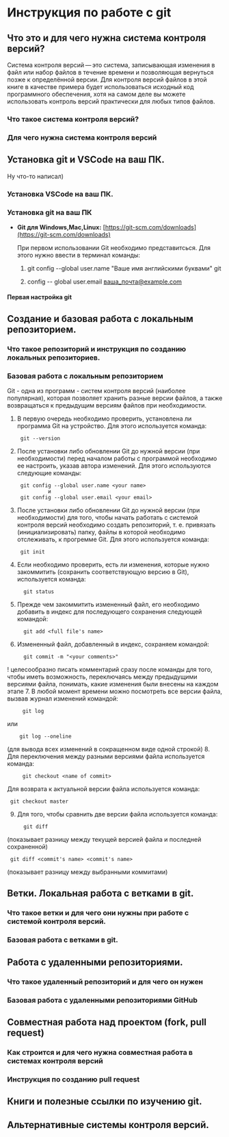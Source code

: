 # Инструкция по работе с git

## Что это и для чего нужна система контроля версий?

Система контроля версий — это система, записывающая изменения в файл или набор файлов в течение времени и позволяющая вернуться позже к определённой версии. Для контроля версий файлов в этой книге в качестве примера будет использоваться исходный код программного обеспечения, хотя на самом деле вы можете использовать контроль версий практически для любых типов файлов.

### Что такое система контроля версий?

### Для чего нужна система контроля версий

## Установка git и VSCode на ваш ПК.

Ну что-то написал)

### Установка VSCode на ваш ПК.

### Установка git на ваш ПК
* **Git для Windows,Mac,Linux:**  [https://git-scm.com/downloads](https://git-scm.com/downloads)

    При первом использовании Git необходимо представитсься. Для этого нужно ввести в терминал команды:

    1. git config --global user.name "Ваше имя английскими буквами" git

    2. config -- global user.email ваша_почта@example.com

#### Первая настройка git

## Создание и базовая работа с локальным репозиторием.

### Что такое репозиторий и инструкция по созданию локальных репозиториев.

### Базовая работа с локальным репозиторием

Git - одна из программ - систем контроля версий (наиболее популярная), которая позволяет хранить разные версии файлов, а также возвращаться к предыдущим версиям файлов при необходимости.
1. В первую очередь необходимо проверить, установлена ли программа Git на устройство. Для этого используется команда:

        git --version 

2. После установки либо обновлении Git до нужной версии (при необходимости) перед началом работы с программой необходимо ее настроить, указав автора изменений. Для этого используются следующие команды:

        git config --global user.name <your name>
                 и
        git config --global user.email <your email>
3. После установки либо обновлении Git до нужной версии (при необходимости) для того, чтобы начать работать с системой контроля версий необходимо создать репозиторий, т. е. привязать (инициализировать) папку, файлы в которой необходимо отслеживать, к прогремме Git. Для этого используется команда:

        git init
4. Если необходимо проверить, есть ли изменения, которые нужно закоммитить (сохранить соответствующую версию в Git), используется команда:

         git status
5. Прежде чем закоммитить измененный файл, его необходимо добавить в индекс для последующего сохранения следующей командой:

         git add <full file's name>
6. Измененный файл, добавленный в индекс, сохраняем командой:

         git commit -m "<your comments>"
! целесообразно писать комментарий сразу после команды для того, чтобы иметь возможность, переключаясь между предыдущими версиями файла, понимать, какие изменения были внесены на каждом этапе
7. В любой момент времени можно посмотреть все версии файла, вызвав журнал изменений командой:

         git log
 или 

        git log --oneline 
(для вывода всех изменений в сокращенном виде одной строкой)
8. Для переключения между разными версиями файла используется команда:

         git checkout <name of commit>
Для возврата к актуальной версии файла используется команда:

     git checkout master
9. Для того, чтобы сравнить две версии файла используется команда:

         git diff
(показывает разницу между текущей версией файла и последней сохраненной)

     git diff <commit's name> <commit's name>
(показывает разницу между выбранными коммитами)

## Ветки. Локальная работа с ветками в git.

### Что такое ветки и для чего они нужны при работе с системой контроля версий.

### Базовая работа с ветками в git.

## Работа с удаленными репозиториями.

### Что такое удаленный репозиторий и для чего он нужен

### Базовая работа с удаленными репозиториями GitHub

## Совместная работа над проектом (fork, pull request)

### Как строится и для чего нужна совместная работа в системах контроля версий

### Инструкция по созданию pull request

## Книги и полезные ссылки по изучению git.

## Альтернативные системы контроля версий.
